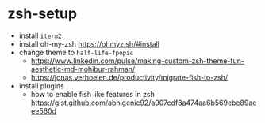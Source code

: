 # zsh-setup

- install `iterm2`
- install oh-my-zsh https://ohmyz.sh/#install
- change theme to `half-life-fpopic`
  - https://www.linkedin.com/pulse/making-custom-zsh-theme-fun-aesthetic-md-mohibur-rahman/
  - https://jonas.verhoelen.de/productivity/migrate-fish-to-zsh/
- install plugins
  - how to enable fish like features in zsh https://gist.github.com/abhigenie92/a907cdf8a474aa6b569ebe89aeee560d
